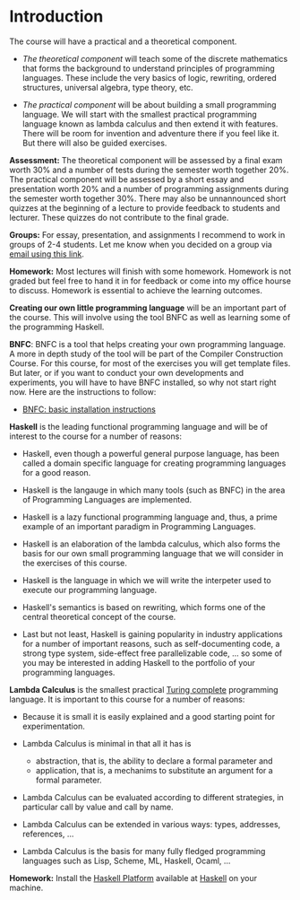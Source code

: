 # Introduction

The course will have a practical and a theoretical component.

- *The theoretical component* will teach some of the discrete mathematics that forms the background to understand principles of programming languages. These include the very basics of logic, rewriting, ordered structures, universal algebra, type theory, etc. 

- *The practical component* will be about building a small programming language. We will start with the smallest practical programming language known as lambda calculus and then extend it with features. There will be room for invention and adventure there if you feel like it. But there will also be guided exercises.

**Assessment:** The theoretical component will be assessed by a final exam worth 30% and a number of tests during the semester worth together 20%. The practical component will be assessed by a short essay and presentation worth 20% and a number of programming assignments during the semester worth together 30%. There may also be unnannounced short quizzes at the beginning of a lecture to provide feedback to students and lecturer. These quizzes do not contribute to the final grade.

**Groups:** For essay, presentation, and assignments I recommend to work in groups of 2-4 students. Let me know when you decided on a group via [email using this link](mailto:akurz@chapman.edu?subject=CPSC-354). 

**Homework:** Most lectures will finish with some homework. Homework is not graded but feel free to hand it in for feedback or come into my office hourse to discuss. Homework is essential to achieve the learning outcomes.

**Creating our own little programming language** will be an important part of the course. This will involve using the tool BNFC as well as learning some of the programming Haskell. 

**BNFC**: BNFC is a tool that helps creating your own programming language. A more in depth study of the tool will be part of the Compiler Construction Course. For this course, for most of the exercises you will get template files. But later, or if you want to conduct your own developments and experiments, you will have to have BNFC installed, so why not start right now. Here are the instructions to follow:

- [BNFC: basic installation instructions](https://github.com/alexhkurz/programming-languages-2019/blob/master/BNFC-installation.md)  

**Haskell** is the leading functional programming language and will be of interest to the course for a number of reasons:

 - Haskell, even though a powerful general purpose language, has been  called a domain specific language for creating programming languages for a good reason.
 
 - Haskell is the langauge in which many tools (such as BNFC) in the area of Programming Languages are implemented.
 
 - Haskell is a lazy functional programming language and, thus, a prime example of an important paradigm in Programming Languages.
 
 - Haskell is an elaboration of the lambda calculus, which also forms the basis for our own small programming language that we will consider in the exercises of this course.
 
 - Haskell is the language in which we will write the interpeter used to execute our programming language.
 
 - Haskell's semantics is based on rewriting, which forms one of the central theoretical concept of the course.
 
 - Last but not least, Haskell is gaining popularity in industry applications for a number of important reasons, such as self-documenting code, a strong type system, side-effect free parallelizable code, ... so some of you may be interested in adding Haskell to the portfolio of your programming languages.
 
 **Lambda Calculus** is the smallest practical [Turing complete](https://en.wikipedia.org/wiki/Turing_completeness) programming language. It is important to this course for a number of reasons:
 
 - Because it is small it is easily explained and a good starting point for experimentation.
 
 - Lambda Calculus is minimal in that all it has is
   - abstraction, that is, the ability to declare a formal parameter and 
   - application, that is, a mechanims to substitute an argument for a formal parameter.
 
 - Lambda Calculus can be evaluated according to different strategies, in particular call by value and call by name.
 
 - Lambda Calculus can be extended in various ways: types, addresses, references, ...
 
 - Lambda Calculus is the basis for many fully fledged programming languages such as Lisp, Scheme, ML, Haskell, Ocaml, ...
 
 **Homework:** Install the [Haskell Platform](https://www.haskell.org/downloads/#platform) available at [Haskell](https://www.haskell.org/) on your machine.
